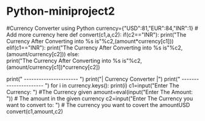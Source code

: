 # Python-miniproject2
#Currency Converter using Python
currency={"USD":81,"EUR":84,"INR":1} # Add more currency here
def convert(c1,a,c2): 
    if(c2=="INR"):
        print("The Currency After Converting into %s is"%c2,(amount*currency[c1]))
    elif(c1=="INR"):
        print("The Currency After Converting into %s is"%c2,(amount/currency[c2]))
    else:    
        print("The Currency After Converting into %s is"%c2,(amount/currency[c1])*currency[c2])

print(" ---------------------- ")
print("|  Currency Converter  |")
print(" ---------------------- ")
for i in currency.keys():
    print(i)
c1=input("Enter The Currency: ") #The Currency given
amount=eval(input("Enter The Amount: ")) # The amount in the given currency
c2=input("Enter The Currency you want to convert to: ") # The currency you want to covert the amountUSD
convert(c1,amount,c2)
